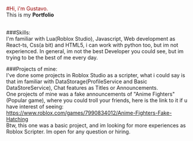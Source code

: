 <font color="#990000">#Hi, i'm Gustavo.</font><br>
This is my **Portfolio**<br><br>

###Skills:<br>
I'm familiar with Lua(Roblox Studio), Javascript, Web development as React-ts, Css(a bit) and HTML5, i can work with python too, but im not experienced.
In general, im not the best Developer you could see, but im trying to be the best of me every day.<br>

###Projects of mine:<br>
I've done some projects in Roblox Studio as a scripter, what i could say is that im familiar with DataStorage(ProfileService and Basic DataStoreService), Chat features as Titles or Announcements.<br>
One projects of mine was a fake announcements of "Anime Fighters" (Popular game), where you could troll your friends, here is the link to it if u have interest of seeing: https://www.roblox.com/games/7990834012/Anime-Fighters-Fake-Hatching<br>
Btw, this one was a basic project, and im looking for more experiences as Roblox Scripter. Im open for any question or hiring.<br>
